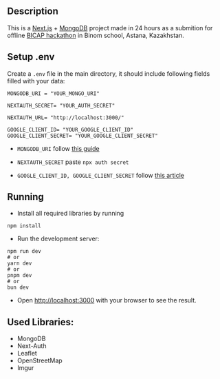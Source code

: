 ## Description
This is a [Next.js](https://nextjs.org) + [MongoDB](https://www.mongodb.com/products/platform/atlas-database) project made in 24 hours as a submition for offline [BICAP hackathon](https://capedu.kz/bicap) in Binom school, Astana, Kazakhstan. 

## Setup .env
Create a ```.env``` file in the main directory, it should include following fields filled with your data:

```
MONGODB_URI = "YOUR_MONGO_URI"

NEXTAUTH_SECRET= "YOUR_AUTH_SECRET"

NEXTAUTH_URL= "http://localhost:3000/"

GOOGLE_CLIENT_ID= "YOUR_GOOGLE_CLIENT_ID"
GOOGLE_CLIENT_SECRET= "YOUR_GOOGLE_CLIENT_SECRET"
```

- `MONGODB_URI` follow [this guide](https://youtu.be/VlJ2v6CcWMM?si=RdlKdwZ_yaskvzUq)

- `NEXTAUTH_SECRET` paste ```npx auth secret```

- `GOOGLE_CLIENT_ID, GOOGLE_CLIENT_SECRET` follow [this article](https://www.balbooa.com/help/gridbox-documentation/integrations/other/google-client-id)

## Running

- Install all required libraries by running
```
npm install
```

- Run the development server:

```
npm run dev
# or
yarn dev
# or
pnpm dev
# or
bun dev
```

- Open [http://localhost:3000](http://localhost:3000) with your browser to see the result.

## Used Libraries:
- MongoDB
- Next-Auth
- Leaflet
- OpenStreetMap
- Imgur
